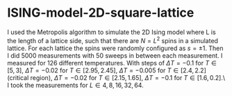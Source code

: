 # ISING-model-2D-square-lattice
I used the Metropolis algorithm to simulate the 2D Ising model where L is the length of a lattice side, such that there are $N=L^2$ spins in a simulated lattice.  For each lattice the spins were randomly configured as $s=\pm 1$. Then I did $5000$ measurements with $50$ sweeps in between each measurement. I measured for 126 different temperatures. With steps of $\Delta T =-0.1$ for $T\in [5,3]$, $\Delta T =-0. 02$ for $T\in [2.95,2.45]$, $\Delta T =-0.005$ for $T\in [2.4,2.2]$ (critical region), $\Delta T =-0.02$ for $T\in [2.15,1.65]$,  $\Delta T =-0.1$ for $T\in [1.6,0.2]$.\\ I took the measurements for $L \in {4,8,16,32,64}$.
